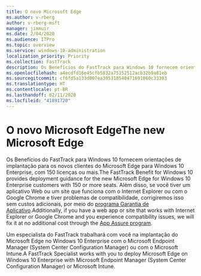 ```yaml
---
title: O novo Microsoft Edge
ms.author: v-rberg
author: v-rberg-msft
manager: jimmuir
ms.date: 2/04/2020
ms.audience: ITPro
ms.topic: overview
ms.service: windows-10-administration
localization_priority: Priority
ms.collection: FastTrack
description: Os Benefícios do FastTrack para Windows 10 fornecem orientações de implantação para os novos clientes do Microsoft Edge para Windows 10 Enterprise, com 150 licenças ou mais.
ms.openlocfilehash: a4ecdfd16e45cfb5832a75152512acb32b9a81eb
ms.sourcegitcommit: cf6fd5a133d007ea395318540471691860c33303
ms.translationtype: HT
ms.contentlocale: pt-BR
ms.lasthandoff: 02/11/2020
ms.locfileid: "41891720"
---
```

# <a name="the-new-microsoft-edge"></a><span data-ttu-id="32647-103">O novo Microsoft Edge</span><span class="sxs-lookup"><span data-stu-id="32647-103">The new Microsoft Edge</span></span>

<span data-ttu-id="32647-104">Os Benefícios do FastTrack para Windows 10 fornecem orientações de implantação para os novos clientes do Microsoft Edge para Windows 10 Enterprise, com 150 licenças ou mais.</span><span class="sxs-lookup"><span data-stu-id="32647-104">The FastTrack Benefit for Windows 10 provides deployment guidance for the new Microsoft Edge for Windows 10 Enterprise customers with 150 or more seats.</span></span> <span data-ttu-id="32647-105">Além disso, se você tiver um aplicativo Web ou um site que funciona com o Internet Explorer ou com o Google Chrome e tiver problemas de compatibilidade, corrigiremos isso sem custos adicionais, por meio do [programa Garantia de Aplicativo](Win-10-app-assure.md).</span><span class="sxs-lookup"><span data-stu-id="32647-105">Additionally, if you have a web app or site that works with Internet Explorer or Google Chrome and you experience compatibility issues, we will fix it at no additional cost through the [App Assure program](Win-10-app-assure.md).</span></span>

<span data-ttu-id="32647-106">Um especialista do FastTrack trabalhará com você na implantação do Microsoft Edge no Windows 10 Enterprise com o Microsoft Endpoint Manager (System Center Configuration Manager) ou com o Microsoft Intune.</span><span class="sxs-lookup"><span data-stu-id="32647-106">A FastTrack Specialist works with you to deploy Microsoft Edge on Windows 10 Enterprise with Microsoft Endpoint Manager (System Center Configuration Manager) or Microsoft Intune.</span></span>
